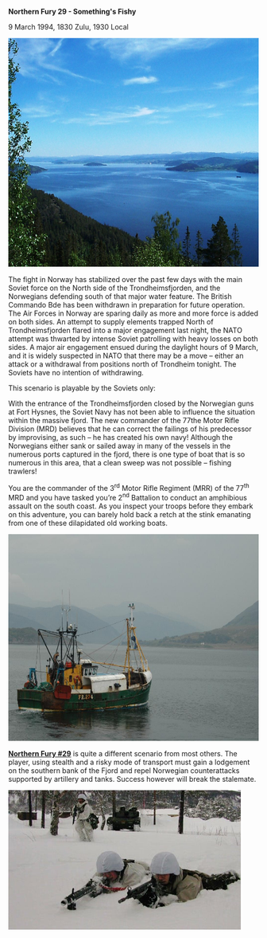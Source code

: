 **Northern Fury 29 - Something's Fishy**

9 March 1994, 1830 Zulu, 1930 Local

<img src="/assets\images\aar\nf\nfpart3\nf29\image1.jpeg" style="width:6.5in;height:4.77778in" alt="A body of water with trees around it Description automatically generated with low confidence" />

The fight in Norway has stabilized over the past few days with the main
Soviet force on the North side of the Trondheimsfjorden, and the
Norwegians defending south of that major water feature. The British
Commando Bde has been withdrawn in preparation for future operation. The
Air Forces in Norway are sparing daily as more and more force is added
on both sides. An attempt to supply elements trapped North of
Trondheimsfjorden flared into a major engagement last night, the NATO
attempt was thwarted by intense Soviet patrolling with heavy losses on
both sides. A major air engagement ensued during the daylight hours of 9
March, and it is widely suspected in NATO that there may be a move –
either an attack or a withdrawal from positions north of Trondheim
tonight. The Soviets have no intention of withdrawing.

This scenario is playable by the Soviets only:

With the entrance of the Trondheimsfjorden closed by the Norwegian guns
at Fort Hysnes, the Soviet Navy has not been able to influence the
situation within the massive fjord. The new commander of the 77the Motor
Rifle Division (MRD) believes that he can correct the failings of his
predecessor by improvising, as such – he has created his own navy!
Although the Norwegians either sank or sailed away in many of the
vessels in the numerous ports captured in the fjord, there is one type
of boat that is so numerous in this area, that a clean sweep was not
possible – fishing trawlers!

You are the commander of the 3<sup>rd</sup> Motor Rifle Regiment (MRR)
of the 77<sup>th</sup> MRD and you have tasked you’re 2<sup>nd</sup>
Battalion to conduct an amphibious assault on the south coast. As you
inspect your troops before they embark on this adventure, you can barely
hold back a retch at the stink emanating from one of these dilapidated
old working boats.

<img src="/assets\images\aar\nf\nfpart3\nf29\image2.jpeg" style="width:6.5in;height:4.32292in" alt="Fishing trawler - Wikipedia" />

**<u>Northern Fury \#29</u>** is quite a different scenario from most
others. The player, using stealth and a risky mode of transport must
gain a lodgement on the southern bank of the Fjord and repel Norwegian
counterattacks supported by artillery and tanks. Success however will
break the stalemate.

<img src="/assets\images\aar\nf\nfpart3\nf29\image3.jpeg" style="width:4.875in;height:2.91667in" alt="Six naked soldiers catch frostbite in Norway - The Local" />
